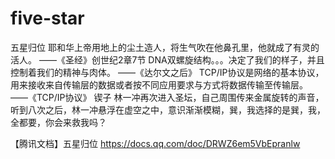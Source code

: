 # five-star
五星归位
耶和华上帝用地上的尘土造人，将生气吹在他鼻孔里，他就成了有灵的活人。
——《圣经》创世纪2章7节
DNA双螺旋结构。。。决定了我们的样子，并且控制着我们的精神与肉体。
——《达尔文之后》
TCP/IP协议是网络的基本协议，用来接收来自传输层的数据或者按不同应用要求与方式将数据传输至传输层。
——《TCP/IP协议》
锲子
林一冲再次进入圣坛，自己周围传来金属旋转的声音，听到八次之后，林一冲悬浮在虚空之中，意识渐渐模糊，巽，我选择的是巽，我，全都要，你会来救我吗？

【腾讯文档】五星归位
https://docs.qq.com/doc/DRWZ6em5VbEpranlw
